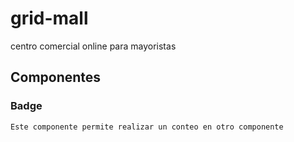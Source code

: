 # grid-mall
centro comercial online para mayoristas


## Componentes

### Badge

`Este componente permite realizar un conteo en otro componente`
